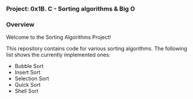 ### <strong>Project</strong>: 0x1B. C - Sorting algorithms & Big O
### Overview

Welcome to the Sorting Algorithms Project!

This repository contains code for various sorting algorithms. The following list shows the currently implemented ones:
- Bubble Sort
- Insert Sort
- Selection Sort
- Quick Sort
- Shell Sort